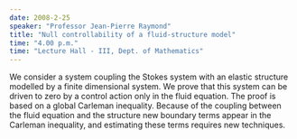 ```yaml
---
date: 2008-2-25
speaker: "Professor Jean-Pierre Raymond"
title: "Null controllability of a fluid-structure model"
time: "4.00 p.m." 
time: "Lecture Hall - III, Dept. of Mathematics"
---
```

We consider a system coupling the Stokes system with an elastic
structure modelled by a finite dimensional system. We prove that this 
system can be driven to zero by a control action only in the
fluid equation. The proof is based on a global Carleman inequality. 
Because of the coupling between the fluid equation and the
structure new boundary terms appear in the Carleman inequality, and 
estimating these terms requires new techniques.
